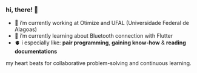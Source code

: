 ### hi, there! 👋

- 🔭 i’m currently working at Otimize and UFAL (Universidade Federal de Alagoas)
- 🌱 i’m currently learning about Bluetooth connection with Flutter
- 🫀 i especially like: **pair programming**, **gaining know-how** & **reading documentations**

my heart beats for collaborative problem-solving and continuous learning.
